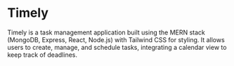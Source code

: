 # Timely

Timely is a task management application built using the MERN stack (MongoDB, Express, React, Node.js) with Tailwind CSS for styling. 
It allows users to create, manage, and schedule tasks, integrating a calendar view to keep track of deadlines.
